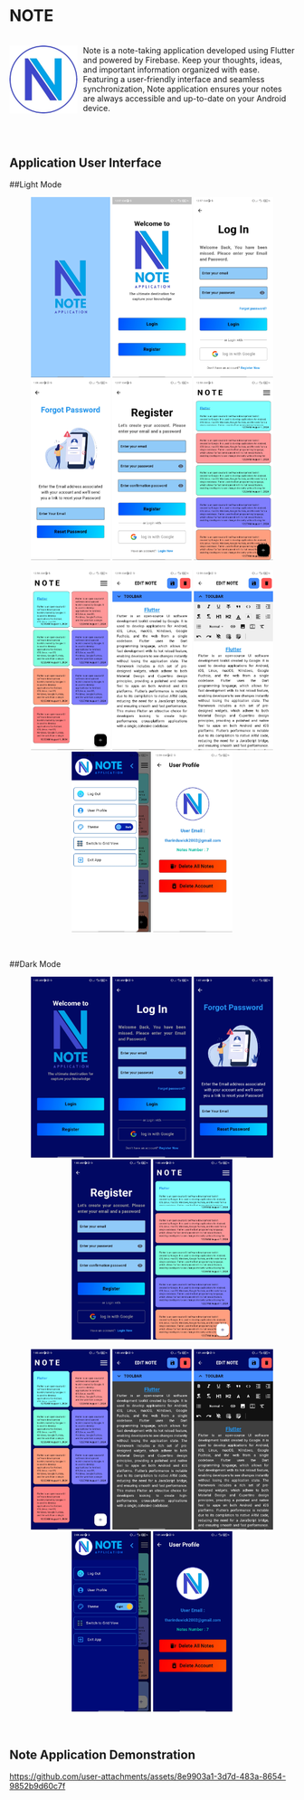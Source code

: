 # NOTE

  <br>
  <img align="left" src="https://github.com/Tharindu-Wickramarachchi/Note_App/blob/main/assets/images/Note_App_Logo.png" alt="Note app logo" width="120" style="margin-right: 10px;">
   Note is a note-taking application developed using Flutter and powered by Firebase. Keep your thoughts, ideas, and important information organized with ease. Featuring a user-friendly interface and seamless synchronization, Note application ensures your notes are always accessible and up-to-date on your Android device.
  <br>
   
##
  <br>
  
## Application User Interface

  ##Light Mode
  <p align="center" width="100%">  
  <img src="https://github.com/Tharindu-Wickramarachchi/Note_App/blob/main/assets/screenshots/Screenshot_1.jpg" alt="Screenshot-1" width="140">
  <img src="https://github.com/Tharindu-Wickramarachchi/Note_App/blob/main/assets/screenshots/Screenshot_2.jpg" alt="Screenshot-2" width="140">
  <img src="https://github.com/Tharindu-Wickramarachchi/Note_App/blob/main/assets/screenshots/Screenshot_3.jpg" alt="Screenshot-3" width="140">
  <img src="https://github.com/Tharindu-Wickramarachchi/Note_App/blob/main/assets/screenshots/Screenshot_3.2.jpg" alt="Screenshot-3.2" width="140">
  <img src="https://github.com/Tharindu-Wickramarachchi/Note_App/blob/main/assets/screenshots/Screenshot_4.jpg" alt="Screenshot-4" width="140">
  <img src="https://github.com/Tharindu-Wickramarachchi/Note_App/blob/main/assets/screenshots/Screenshot_5.jpg" alt="Screenshot-5" width="140">
  </p>
  
  <p align="center" width="100%">   
  <img src="https://github.com/Tharindu-Wickramarachchi/Note_App/blob/main/assets/screenshots/Screenshot_6.jpg" alt="Screenshot-6" width="140">
  <img src="https://github.com/Tharindu-Wickramarachchi/Note_App/blob/main/assets/screenshots/Screenshot_7.jpg" alt="Screenshot-7" width="140">
  <img src="https://github.com/Tharindu-Wickramarachchi/Note_App/blob/main/assets/screenshots/Screenshot_8.jpg" alt="Screenshot-8" width="140">
  <img src="https://github.com/Tharindu-Wickramarachchi/Note_App/blob/main/assets/screenshots/Screenshot_9.jpg" alt="Screenshot-9" width="140">
  <img src="https://github.com/Tharindu-Wickramarachchi/Note_App/blob/main/assets/screenshots/Screenshot_10.jpg" alt="Screenshot-10" width="140">
  </p>

  <br>

  ##Dark Mode
  <p align="center" width="100%">  
  <img src="https://github.com/Tharindu-Wickramarachchi/Note_App/blob/main/assets/screenshots/Screenshot_11.jpg" alt="Screenshot-11" width="140">
  <img src="https://github.com/Tharindu-Wickramarachchi/Note_App/blob/main/assets/screenshots/Screenshot_12.jpg" alt="Screenshot-12" width="140">
  <img src="https://github.com/Tharindu-Wickramarachchi/Note_App/blob/main/assets/screenshots/Screenshot_12.2.jpg" alt="Screenshot-12.2" width="140">
  <img src="https://github.com/Tharindu-Wickramarachchi/Note_App/blob/main/assets/screenshots/Screenshot_13.jpg" alt="Screenshot-13" width="140">
  <img src="https://github.com/Tharindu-Wickramarachchi/Note_App/blob/main/assets/screenshots/Screenshot_14.jpg" alt="Screenshot-14" width="140">
  </p>

  <p align="center" width="100%">
  <img src="https://github.com/Tharindu-Wickramarachchi/Note_App/blob/main/assets/screenshots/Screenshot_15.jpg" alt="Screenshot-15" width="140">
  <img src="https://github.com/Tharindu-Wickramarachchi/Note_App/blob/main/assets/screenshots/Screenshot_16.jpg" alt="Screenshot-16" width="140">
  <img src="https://github.com/Tharindu-Wickramarachchi/Note_App/blob/main/assets/screenshots/Screenshot_17.jpg" alt="Screenshot-17" width="140">
  <img src="https://github.com/Tharindu-Wickramarachchi/Note_App/blob/main/assets/screenshots/Screenshot_18.jpg" alt="Screenshot-18" width="140">
  <img src="https://github.com/Tharindu-Wickramarachchi/Note_App/blob/main/assets/screenshots/Screenshot_19.jpg" alt="Screenshot-19" width="140">
  </p>

  <br>

## Note Application Demonstration

https://github.com/user-attachments/assets/8e9903a1-3d7d-483a-8654-9852b9d60c7f



  
<!-- ## API Docs

  <p>This project uses the OpenWeatherMap API </p>
  <p>API used in this project: One Call API 3.0</p> 

  <br>
  
## Features

  <p>◉ Automatically acquire user current location.</p>
  <p>◉ Provide the current weather condition of the location.</p>
  <p>◉ Provide additional weather data such as humidity, wind speed, and visibility distance.</p>
  <p>◉ Application support light and dark mode</p>

  <br> -->
